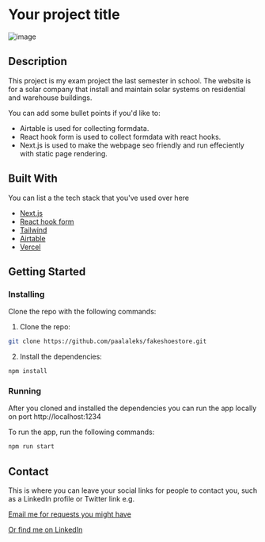 # Your project title

![image](https://res.cloudinary.com/paalaleks/image/upload/v1671140172/medium_Screenshot_2022_12_15_at_22_35_19_9cc06b43ba.png)

## Description

This project is my exam project the last semester in school. The website is for a solar company that install and maintain solar systems on residential and warehouse buildings. 

You can add some bullet points if you'd like to:

- Airtable is used for collecting formdata.
- React hook form is used to collect formdata with react hooks.
- Next.js is used to make the webpage seo friendly and run effeciently with static page rendering.

## Built With

You can list a the tech stack that you've used over here

- [Next.js](https://nextjs.org/)
- [React hook form](https://react-hook-form.com)
- [Tailwind](https://tailwindcss.com/)
- [Airtable](https://airtable.com)
- [Vercel](https://vercel.com)

## Getting Started

### Installing

Clone the repo with the following commands:

1. Clone the repo:

```bash
git clone https://github.com/paalaleks/fakeshoestore.git
```

2. Install the dependencies:

```
npm install
```

### Running

After you cloned and installed the dependencies you can run the app locally on port http://localhost:1234

To run the app, run the following commands:

```bash
npm run start
```

## Contact

This is where you can leave your social links for people to contact you, such as a LinkedIn profile or Twitter link e.g.

[Email me for requests you might have](mailto:paalaleks@hotmail.com)

[Or find me on LinkedIn](www.linkedin.com/in/fullstakk)
